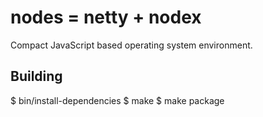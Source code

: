 # nodes = netty + nodex

Compact JavaScript based operating system environment.

Building
--------
$ bin/install-dependencies
$ make 
$ make package
